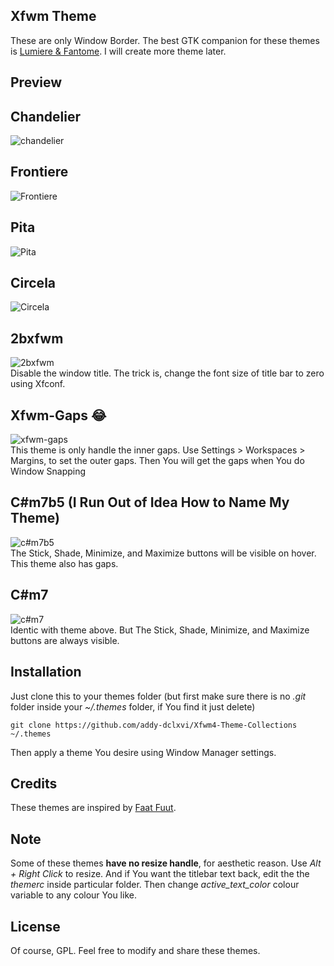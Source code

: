 ## Xfwm Theme
These are only Window Border. The best GTK companion for these themes is [Lumiere & Fantome](https://github.com/addy-dclxvi/gtk-theme-collections). 
I will create more theme later.

## Preview

## Chandelier
![chandelier](https://raw.githubusercontent.com/addy-dclxvi/Xfwm4-Theme-Collections/master/preview-chandelier.jpg) <br />

## Frontiere
![Frontiere](https://raw.githubusercontent.com/addy-dclxvi/Xfwm4-Theme-Collections/master/preview-frontiere.jpg) <br />

## Pita
![Pita](https://raw.githubusercontent.com/addy-dclxvi/Xfwm4-Theme-Collections/master/preview-pita.jpg) <br />

## Circela
![Circela](https://raw.githubusercontent.com/addy-dclxvi/Xfwm4-Theme-Collections/master/preview-circela.jpg) <br />

## 2bxfwm
![2bxfwm](https://raw.githubusercontent.com/addy-dclxvi/Xfwm4-Theme-Collections/master/preview-2bxfwm.jpg) <br />
Disable the window title. The trick is, change the font size of title bar to zero using Xfconf.

## Xfwm-Gaps :joy:
![xfwm-gaps](https://raw.githubusercontent.com/addy-dclxvi/Xfwm4-Theme-Collections/master/preview-xfwm-gaps.jpg) <br />
This theme is only handle the inner gaps. Use Settings > Workspaces > Margins, to set the outer gaps. 
Then You will get the gaps when You do Window Snapping

## C#m7b5 (I Run Out of Idea How to Name My Theme)
![c#m7b5](https://raw.githubusercontent.com/addy-dclxvi/Xfwm4-Theme-Collections/master/preview-csharpm7b5.jpg) <br />
The Stick, Shade, Minimize, and Maximize buttons will be visible on hover. This theme also has gaps.

## C#m7
![c#m7](https://raw.githubusercontent.com/addy-dclxvi/Xfwm4-Theme-Collections/master/preview-csharpm7.jpg) <br />
Identic with theme above. But The Stick, Shade, Minimize, and Maximize buttons are always visible.

## Installation
Just clone this to your themes folder (but first make sure there is no *.git* folder inside your *~/.themes* folder, if You find it just delete)
```
git clone https://github.com/addy-dclxvi/Xfwm4-Theme-Collections ~/.themes
```
Then apply a theme You desire using Window Manager settings.

## Credits
These themes are inspired by [Faat Fuut](https://www.facebook.com/faat.fuut).

## Note
Some of these themes **have no resize handle**, for aesthetic reason. Use *Alt + Right Click* to resize.
And if You want the titlebar text back, edit the the *themerc* inside particular folder.
Then change *active_text_color* colour variable to any colour You like.

## License
Of course, GPL. Feel free to modify and share these themes.
